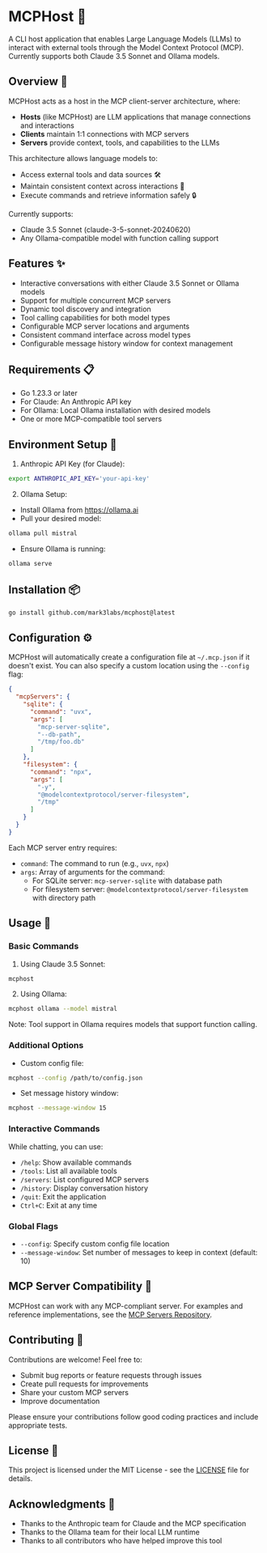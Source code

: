# MCPHost 🤖

A CLI host application that enables Large Language Models (LLMs) to interact with external tools through the Model Context Protocol (MCP). Currently supports both Claude 3.5 Sonnet and Ollama models.

## Overview 🌟

MCPHost acts as a host in the MCP client-server architecture, where:
- **Hosts** (like MCPHost) are LLM applications that manage connections and interactions
- **Clients** maintain 1:1 connections with MCP servers
- **Servers** provide context, tools, and capabilities to the LLMs

This architecture allows language models to:
- Access external tools and data sources 🛠️
- Maintain consistent context across interactions 🔄
- Execute commands and retrieve information safely 🔒

Currently supports:
- Claude 3.5 Sonnet (claude-3-5-sonnet-20240620)
- Any Ollama-compatible model with function calling support

## Features ✨

- Interactive conversations with either Claude 3.5 Sonnet or Ollama models
- Support for multiple concurrent MCP servers
- Dynamic tool discovery and integration
- Tool calling capabilities for both model types
- Configurable MCP server locations and arguments
- Consistent command interface across model types
- Configurable message history window for context management

## Requirements 📋

- Go 1.23.3 or later
- For Claude: An Anthropic API key
- For Ollama: Local Ollama installation with desired models
- One or more MCP-compatible tool servers

## Environment Setup 🔧

1. Anthropic API Key (for Claude):
```bash
export ANTHROPIC_API_KEY='your-api-key'
```

2. Ollama Setup:
- Install Ollama from https://ollama.ai
- Pull your desired model:
```bash
ollama pull mistral
```
- Ensure Ollama is running:
```bash
ollama serve
```

## Installation 📦

```bash
go install github.com/mark3labs/mcphost@latest
```

## Configuration ⚙️

MCPHost will automatically create a configuration file at `~/.mcp.json` if it doesn't exist. You can also specify a custom location using the `--config` flag:

```json
{
  "mcpServers": {
    "sqlite": {
      "command": "uvx",
      "args": [
        "mcp-server-sqlite",
        "--db-path",
        "/tmp/foo.db"
      ]
    },
    "filesystem": {
      "command": "npx",
      "args": [
        "-y",
        "@modelcontextprotocol/server-filesystem",
        "/tmp"
      ]
    }
  }
}
```

Each MCP server entry requires:
- `command`: The command to run (e.g., `uvx`, `npx`) 
- `args`: Array of arguments for the command:
  - For SQLite server: `mcp-server-sqlite` with database path
  - For filesystem server: `@modelcontextprotocol/server-filesystem` with directory path

## Usage 🚀

### Basic Commands

1. Using Claude 3.5 Sonnet:
```bash
mcphost
```

2. Using Ollama:
```bash
mcphost ollama --model mistral
```
Note: Tool support in Ollama requires models that support function calling.

### Additional Options

- Custom config file:
```bash
mcphost --config /path/to/config.json
```

- Set message history window:
```bash
mcphost --message-window 15
```

### Interactive Commands

While chatting, you can use:
- `/help`: Show available commands
- `/tools`: List all available tools
- `/servers`: List configured MCP servers
- `/history`: Display conversation history
- `/quit`: Exit the application
- `Ctrl+C`: Exit at any time

### Global Flags
- `--config`: Specify custom config file location
- `--message-window`: Set number of messages to keep in context (default: 10)

## MCP Server Compatibility 🔌

MCPHost can work with any MCP-compliant server. For examples and reference implementations, see the [MCP Servers Repository](https://github.com/modelcontextprotocol/servers).

## Contributing 🤝

Contributions are welcome! Feel free to:
- Submit bug reports or feature requests through issues
- Create pull requests for improvements
- Share your custom MCP servers
- Improve documentation

Please ensure your contributions follow good coding practices and include appropriate tests.

## License 📄

This project is licensed under the MIT License - see the [LICENSE](LICENSE) file for details.

## Acknowledgments 🙏

- Thanks to the Anthropic team for Claude and the MCP specification
- Thanks to the Ollama team for their local LLM runtime
- Thanks to all contributors who have helped improve this tool
